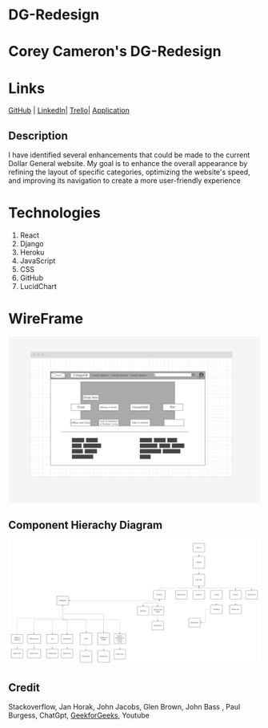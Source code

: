 # DG-Redesign

# Corey Cameron's DG-Redesign

# Links

[GitHub](https://github.com/nottmonk/DG-Redesign) | [LinkedIn](https://www.linkedin.com/in/corey-cameron-319873221/)| [Trello](https://trello.com/b/Y3IRWVsn/final-project)| [Application](https://dg-recreate-3d0ee82e3471.herokuapp.com/)

## Description

I have identified several enhancements that could be made to the current Dollar General website. My goal is to enhance the overall appearance by refining the layout of specific categories, optimizing the website's speed, and improving its navigation to create a more user-friendly experience

# Technologies

1. React
2. Django
3. Heroku
4. JavaScript
5. CSS
6. GitHub
7. LucidChart

# WireFrame

![Improvment idea](image.png)

## Component Hierachy Diagram

![alt text](<Dg Website.png>)

## Credit

Stackoverflow, Jan Horak, John Jacobs, Glen Brown, John Bass , Paul Burgess, ChatGpt, [GeekforGeeks](https://www.geeksforgeeks.org/), Youtube
